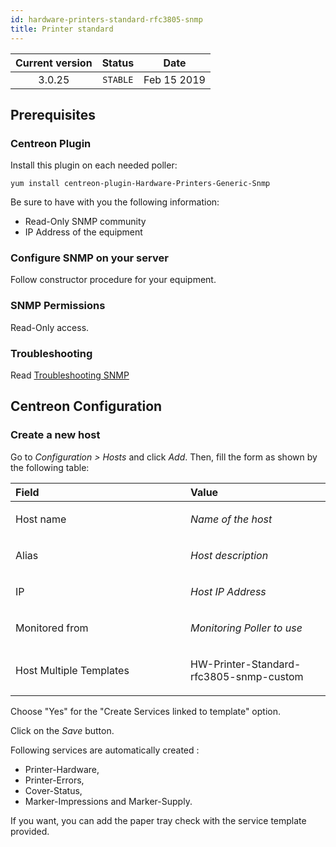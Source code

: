 ```yaml
---
id: hardware-printers-standard-rfc3805-snmp
title: Printer standard
---
```


| Current version | Status | Date |
| :-: | :-: | :-: |
| 3.0.25 | `STABLE` | Feb 15 2019 |

## Prerequisites
### Centreon Plugin
Install this plugin on each needed poller:

    yum install centreon-plugin-Hardware-Printers-Generic-Snmp

Be sure to have with you the following information:
* Read-Only SNMP community
* IP Address of the equipment

### Configure SNMP on your server
Follow constructor procedure for your equipment.

### SNMP Permissions
Read-Only access.

### Troubleshooting
Read [Troubleshooting SNMP](http://documentation.centreon.com/docs/centreon-plugins/en/latest/user/guide.html#snmp)

## Centreon Configuration
### Create a new host
Go to *Configuration &gt; Hosts* and click *Add*. Then, fill the form as
shown by the following table:

<table>
<colgroup>
<col width="55%" />
<col width="44%" />
</colgroup>
<thead>
<tr class="header">
<th align="left">Field</th>
<th align="left">Value</th>
</tr>
</thead>
<tbody>
<tr class="odd">
<td align="left"><p>Host name</p></td>
<td align="left"><p><em>Name of the host</em></p></td>
</tr>
<tr class="even">
<td align="left"><p>Alias</p></td>
<td align="left"><p><em>Host description</em></p></td>
</tr>
<tr class="odd">
<td align="left"><p>IP</p></td>
<td align="left"><p><em>Host IP Address</em></p></td>
</tr>
<tr class="even">
<td align="left"><p>Monitored from</p></td>
<td align="left"><p><em>Monitoring Poller to use</em></p></td>
</tr>
<tr class="odd">
<td align="left"><p>Host Multiple Templates</p></td>
<td align="left"><p>HW-Printer-Standard-rfc3805-snmp-custom</p></td>
</tr>
</tbody>
</table>

Choose "Yes" for the "Create Services linked to template" option.

Click on the *Save* button.

Following services are automatically created : 
* Printer-Hardware,
* Printer-Errors, 
* Cover-Status, 
* Marker-Impressions and Marker-Supply. 

If you want, you can add the paper tray check with the service template
provided.

